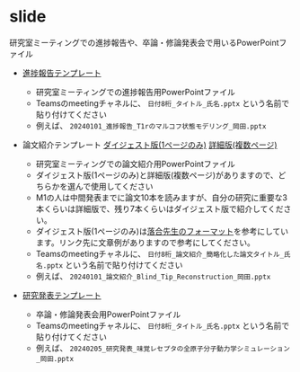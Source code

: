 # slide

研究室ミーティングでの進捗報告や、卒論・修論発表会で用いるPowerPointファイル

- [進捗報告テンプレート](進捗報告テンプレート.pptx)
  - 研究室ミーティングでの進捗報告用PowerPointファイル
  - Teamsのmeetingチャネルに、 `日付8桁_タイトル_氏名.pptx` という名前で貼り付けてください
  - 例えば、 `20240101_進捗報告_T1rのマルコフ状態モデリング_岡田.pptx`

- 論文紹介テンプレート [ダイジェスト版(1ページのみ)](論文紹介テンプレート_ダイジェスト版.pptx) [詳細版(複数ページ)](論文紹介テンプレート_詳細版.pptx) 
  - 研究室ミーティングでの論文紹介用PowerPointファイル
  - ダイジェスト版(1ページのみ)と詳細版(複数ページ)がありますので、どちらかを選んで使用してください
  - M1の人は中間発表までに論文10本を読みますが、自分の研究に重要な3本くらいは詳細版で、残り7本くらいはダイジェスト版で紹介してください。
  - ダイジェスト版(1ページのみ)は[落合先生のフォーマット](https://qiita.com/satshout/items/1bf33721e7f227a93e51)を参考にしています。リンク先に文章例がありますので参考にしてください。
  - Teamsのmeetingチャネルに、 `日付8桁_論文紹介_簡略化した論文タイトル_氏名.pptx` という名前で貼り付けてください
  - 例えば、 `20240101_論文紹介_Blind_Tip_Reconstruction_岡田.pptx`

- [研究発表テンプレート](研究発表テンプレート.pptx)
  - 卒論・修論発表会用PowerPointファイル
  - Teamsのmeetingチャネルに、 `日付8桁_タイトル_氏名.pptx` という名前で貼り付けてください
  - 例えば、 `20240205_研究発表_味覚レセプタの全原子分子動力学シミュレーション_岡田.pptx`
